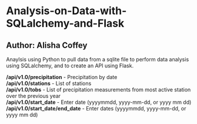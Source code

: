 # Analysis-on-Data-with-SQLalchemy-and-Flask

Author: Alisha Coffey
-------------

Anaylsis using Python to pull data from a sqlite file to perform data analysis using SQLalchemy, and to create an API using Flask.


<b>/api/v1.0/precipitation</b>  -  Precipitation by date<br/>
<b>/api/v1.0/stations</b>  -  List of stations</br>
<b>/api/v1.0/tobs</b>  -  List of precipitation measurements from most active station over the previous year</br>
<b>/api/v1.0/start_date</b>  -  Enter date (yyyymmdd, yyyy-mm-dd, or yyyy mm dd)</br>
<b>/api/v1.0/start_date/end_date</b>  -  Enter dates (yyyymmdd, yyyy-mm-dd, or yyyy mm dd)
 
